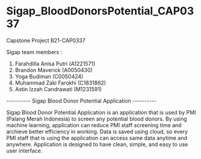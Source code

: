 # Sigap_BloodDonorsPotential_CAP0337
Capstone Project B21-CAP0337

Sigap team members : 
1. Farahdilla Anisa Putri (A1221571)
2. Brandon Maverick (A0050430)
3. Yoga Budiman (C0050424)
4. Muhammad Zaki Farokhi (C1831862) 
5. Astin Izzah Candrawati (M1231591)

---------- Sigap Blood Donor Potential Application ----------

Sigap Blood Donor Potential Application is an application that is used by PMI (Palang Merah Indonesia) to screen any potential blood donors. By using machine learning, application can reduce PMI staff screening time and archieve better efficiency in working. Data is saved using cloud, so every PMI staff that is using the application can access same data anytime and anywhere. Application is designed to have clean, simple, and easy to use user interface.
